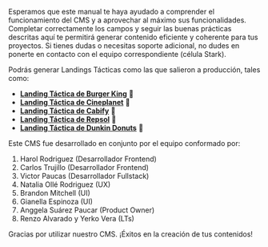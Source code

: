 Esperamos que este manual te haya ayudado a comprender el funcionamiento del CMS y a aprovechar al máximo sus funcionalidades. Completar correctamente los campos y seguir las buenas prácticas descritas aquí te permitirá generar contenido eficiente y coherente para tus proyectos. Si tienes dudas o necesitas soporte adicional, no dudes en ponerte en contacto con el equipo correspondiente (célula Stark).

Podrás generar Landings Tácticas como las que salieron a producción, tales como:

- **[Landing Táctica de Burger King](https://www.casinoatlanticcity.com/promociones-cyber)** 🔗
- **[Landing Táctica de Cineplanet](https://www.casinoatlanticcity.com/promociones-cine)** 🔗
- **[Landing Táctica de Cabify](https://www.casinoatlanticcity.com/promociones-taxi)** 🔗
- **[Landing Táctica de Repsol](https://www.casinoatlanticcity.com/promociones-gasolina)** 🔗
- **[Landing Táctica de Dunkin Donuts](https://www.casinoatlanticcity.com/promociones-donas)** 🔗

Este CMS fue desarrollado en conjunto por el equipo conformado por:

1. Harol Rodriguez (Desarrollador Frontend)
2. Carlos Trujillo (Desarrollador Frontend)
3. Victor Paucas (Desarrollador Fullstack)
4. Natalia Ollé Rodriguez (UX)
5. Brandon Mitchell (UI)
6. Gianella Espinoza (UI)
7. Anggela Suárez Paucar (Product Owner)
8. Renzo Alvarado y Yerko Vera (LTs)

Gracias por utilizar nuestro CMS. ¡Éxitos en la creación de tus contenidos!
